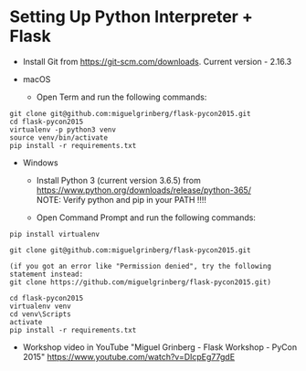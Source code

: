 # Setting Up Python Interpreter + Flask

* Install Git from https://git-scm.com/downloads. Current version - 2.16.3

* macOS

  * Open Term and run the following commands:
```
git clone git@github.com:miguelgrinberg/flask-pycon2015.git
cd flask-pycon2015
virtualenv -p python3 venv
source venv/bin/activate
pip install -r requirements.txt
```

* Windows

  * Install Python 3 (current version 3.6.5) from https://www.python.org/downloads/release/python-365/
  </br>NOTE: Verify python and pip in your PATH !!!!

  * Open Command Prompt and run the following commands:
```
pip install virtualenv

git clone git@github.com:miguelgrinberg/flask-pycon2015.git

(if you got an error like "Permission denied", try the following statement instead:
git clone https://github.com/miguelgrinberg/flask-pycon2015.git)

cd flask-pycon2015
virtualenv venv
cd venv\Scripts
activate
pip install -r requirements.txt
```

* Workshop video in YouTube "Miguel Grinberg - Flask Workshop - PyCon 2015" https://www.youtube.com/watch?v=DIcpEg77gdE